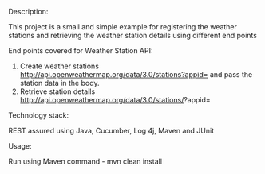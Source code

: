 Description:

This project is a small and simple example for registering the weather stations and retrieving the weather station details using different end points
 
End points covered for Weather Station API:

1. Create weather stations
http://api.openweathermap.org/data/3.0/stations?appid=<api key>
and pass the station data in the body.
2. Retrieve station details
http://api.openweathermap.org/data/3.0/stations/<station id>?appid=<api key>



Technology stack:

REST assured using Java, Cucumber, Log 4j, Maven and JUnit 

Usage:

Run using Maven command - mvn clean install 